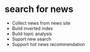# search for news

- Collect news from news site 
- Build inverted index
- Build topic analysis
- Suport new search
- Support hot news recommendation
